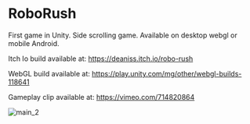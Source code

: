 # RoboRush
First game in Unity. Side scrolling game. Available on desktop webgl or mobile Android.

Itch Io build available at: https://deaniss.itch.io/robo-rush

WebGL build available at: https://play.unity.com/mg/other/webgl-builds-118641

Gameplay clip available at: https://vimeo.com/714820864


![main_2](https://user-images.githubusercontent.com/5103412/170740125-974e993d-cf74-4f83-b419-c30dc96a1e96.png)

